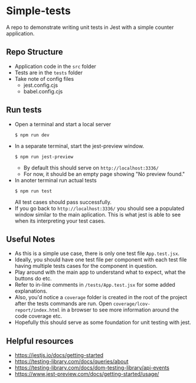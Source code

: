 # Simple-tests

A repo to demonstrate writing unit tests in Jest with a simple counter application.


## Repo Structure
- Application code in the `src` folder
- Tests are in the `tests` folder
- Take note of config files
  - jest.config.cjs
  - babel.config.cjs


## Run tests
- Open a terminal and start a local server
    ```
  $ npm run dev
  ```
- In a separate terminal, start the jest-preview window. 
  ```
  $ npm run jest-preview 
  ```
  - By default this should serve on `http://localhost:3336/`
  - For now, it should be an empty page showing "No preview found."
- In anoter terminal run actual tests
  ```
  $ npm run test
  ```
  All test cases should pass successfully.
- If you go back to `http://localhost:3336/` you should see a populated window similar to the main aplication. This is what jest is able to see when its interpreting your test cases.

## Useful Notes
- As this is a simple use case, there is only one test file `App.test.jsx`. 
- Ideally, you should have one test file per component with each test file having multiple tests cases for the component in question.
- Play around with the main app to understand what to expect, what the buttons do etc.
- Refer to in-line comments in `/tests/App.test.jsx` for some added explanations.
- Also, you'd notice a `coverage` folder is created in the root of the project after the tests commands are run. Open `coverage/lcov-report/index.html` in a browser to see more information around the code coverage etc.
- Hopefully this should serve as some foundation for unit testing with jest.

## Helpful resources
- https://jestjs.io/docs/getting-started
- https://testing-library.com/docs/queries/about
- https://testing-library.com/docs/dom-testing-library/api-events
- https://www.jest-preview.com/docs/getting-started/usage/
